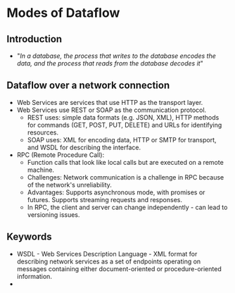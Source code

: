 # Modes of Dataflow

## Introduction
- "_In a database, the process that writes to the database encodes the data, and the process that reads from the database decodes it_"

## Dataflow over a network connection

- Web Services are services that use HTTP as the transport layer.
- Web Services use REST or SOAP as the communication protocol.
  - REST uses: simple data formats (e.g. JSON, XML), HTTP methods for commands (GET, POST, PUT, DELETE) and URLs for identifying resources.
  - SOAP uses: XML for encoding data, HTTP or SMTP for transport, and WSDL for describing the interface.
- RPC (Remote Procedure Call):
  - Function calls that look like local calls but are executed on a remote machine.
  - Challenges: Network communication is a challenge in RPC because of the network's unreliability.
  - Advantages: Supports asynchronous mode, with promises or futures. Supports streaming requests and responses.
  - In RPC, the client and server can change independently - can lead to versioning issues.


## Keywords
- WSDL - Web Services Description Language -  XML format for describing network services as a set of endpoints operating 
on messages containing either document-oriented or procedure-oriented information.
- 
